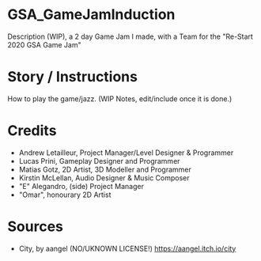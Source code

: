# GSA_GameJamInduction
Description (WIP), a 2 day Game Jam I made, with a Team for the "Re-Start 2020 GSA Game Jam"
# Story / Instructions
How to play the game/jazz. (WIP Notes, edit/include once it is done.)
# Credits
- Andrew Letailleur, Project Manager/Level Designer & Programmer
- Lucas Prini, Gameplay Designer and Programmer
- Matias Gotz, 2D Artist, 3D Modeller and Programmer
- Kirstin McLellan, Audio Designer & Music Composer
- "E" Alegandro, (side) Project Manager
- "Omar", honourary 2D Artist

# Sources
- City, by aangel (NO/UKNOWN LICENSE!)
https://aangel.itch.io/city
